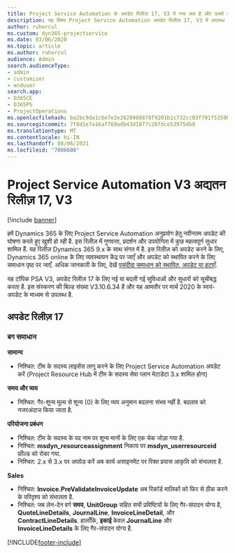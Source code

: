 ```yaml
---
title: Project Service Automation के अपडेट रिलीज़ 17, V3 में नया क्या है और उसमें क्या परिवर्तन हुआ है
description: यह विषय Project Service Automation अपडेट रिलीज़ 17, V3 में उपलब्ध सुविधाओं और सुधारों को सूचीबद्ध करता है.
author: ruhercul
ms.custom: dyn365-projectservice
ms.date: 03/06/2020
ms.topic: article
ms.author: ruhercul
audience: Admin
search.audienceType:
- admin
- customizer
- enduser
search.app:
- D365CE
- D365PS
- ProjectOperations
ms.openlocfilehash: ba2bc9da1c6e7e2e2628980878f9201b1c732cc03f791f5259bbbd0ee279b31b
ms.sourcegitcommit: 7f8d1e7a16af769adb43d1877c28fdce53975db8
ms.translationtype: MT
ms.contentlocale: hi-IN
ms.lasthandoff: 08/06/2021
ms.locfileid: "7006608"
---
```

# <a name="project-service-automation-update-release-17-v3"></a>Project Service Automation V3 अद्यतन रिलीज़ 17, V3

[!include [banner](../includes/psa-now-project-operations.md)]

हमें Dynamics 365 के लिए Project Service Automation अनुप्रयोग हेतु नवीनतम अपडेट की घोषणा करते हुए खुशी हो रही है. इस रिलीज़ में गुणवत्ता, प्रदर्शन और उपयोगिता में कुछ महत्वपूर्ण सुधार शामिल हैं.  यह रिलीज़ Dynamics 365 9.x के साथ संगत में है. इस रिलीज़ को अपडेट करने के लिए, Dynamics 365 online के लिए व्यवस्थापन केंद्र पर जाएँ और अपडेट को स्थापित करने के लिए समाधान पृष्ठ पर जाएँ. अधिक जानकारी के लिए, देखें [पसंदीदा समाधान को स्थापित, अपडेट या हटाएँ](/power-platform/admin/install-remove-preferred-solution).

यह टॉपिक PSA V3, अपडेट रिलीज़ 17 के लिए नई या बदली गई सुविधाओं और सुधारों को सूचीबद्ध करता है. इस संस्करण की बिल्ड संख्या V3.10.6.34 है और यह आमतौर पर मार्च 2020 के स्वयं-अपडेट के माध्यम से उपलब्ध है.


## <a name="update-release-17"></a>अपडेट रिलीज़ 17

### <a name="bug-fixes"></a>बग समाधान

**सामान्‍य**

- निश्चित: टीम के सदस्य लाइसेंस लागू करने के लिए Project Service Automation अपडेट करें (Project Resource Hub में टीम के सदस्य सेवा प्लान मेटाडेटा 3.x शामिल होगा)
 
**समय और व्यय**

- निश्चित: गैर-शून्य मूल्य से शून्य (0) के लिए व्यय अनुमान बदलना संभव नहीं है. बदलाव को नजरअंदाज किया जाता है.

**परियोजना प्रबंधन**

- निश्चित: टीम के सदस्य के पद नाम पर शून्य मानों के लिए एक चेक जोड़ा गया है.
- निश्चित: **msdyn_resourceassignment** निकाय पर **msdyn_userresourceid** फ़ील्ड को रोका गया.
- निश्चित: 2.x से 3.x पर अपग्रेड करें अब कार्य असाइनमेंट पर रिक्त प्रयास आकृति को संभालता है.

**Sales**

- निश्चित: **Invoice.PreValidateInvoiceUpdate** अब रिकॉर्ड मालिकों को फिर से ठीक करने के परिदृश्य को संभालता है.
- निश्चित: जब लेन-देन वर्ग **समय**, **UnitGroup** सहित सभी प्रविष्टियों के लिए गैर-संपादन योग्य है, **QuoteLineDetails**, **JournalLine**, **InvoiceLineDetail**, और **ContractLineDetails**. हालाँकि, **इकाई** केवल **JournalLine** और **InvoiceLineDetails** के लिए गैर-संपादन योग्य है.




[!INCLUDE[footer-include](../includes/footer-banner.md)]